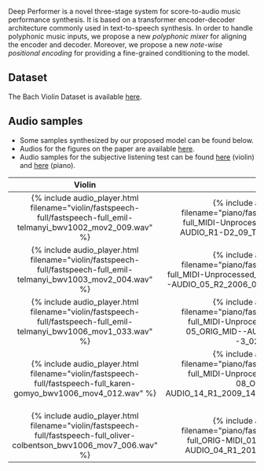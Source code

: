 Deep Performer is a novel three-stage system for score-to-audio music performance synthesis. It is based on a transformer encoder-decoder architecture commonly used in text-to-speech synthesis. In order to handle polyphonic music inputs, we propose a new _polyphonic mixer_ for aligning the encoder and decoder. Moreover, we propose a new _note-wise positional encoding_ for providing a fine-grained conditioning to the model.

## Dataset

The Bach Violin Dataset is available [here](https://salu133445.github.io/bach-violin/).

## Audio samples

- Some samples synthesized by our proposed model can be found below.
- Audios for the figures on the paper are available [here](examples).
- Audio samples for the subjective listening test can be found [here](violin) (violin) and [here](piano) (piano).

| Violin | Piano |
|:-:|:-:|
| {% include audio_player.html filename="violin/fastspeech-full/fastspeech-full_emil-telmanyi_bwv1002_mov2_009.wav" %} | {% include audio_player.html filename="piano/fastspeech-full/fastspeech-full_MIDI-Unprocessed_05_R1_2011_MID--AUDIO_R1-D2_09_Track09_wav_003.wav" %} |
| {% include audio_player.html filename="violin/fastspeech-full/fastspeech-full_emil-telmanyi_bwv1003_mov2_004.wav" %} | {% include audio_player.html filename="piano/fastspeech-full/fastspeech-full_MIDI-Unprocessed_05_R2_2006_01_ORIG_MID--AUDIO_05_R2_2006_01_Track01_wav_146.wav" %} |
| {% include audio_player.html filename="violin/fastspeech-full/fastspeech-full_emil-telmanyi_bwv1006_mov1_033.wav" %} | {% include audio_player.html filename="piano/fastspeech-full/fastspeech-full_MIDI-Unprocessed_06_R2_2008_01-05_ORIG_MID--AUDIO_06_R2_2008_wav--3_025.wav" %} |
| {% include audio_player.html filename="violin/fastspeech-full/fastspeech-full_karen-gomyo_bwv1006_mov4_012.wav" %} | {% include audio_player.html filename="piano/fastspeech-full/fastspeech-full_MIDI-Unprocessed_14_R1_2009_06-08_ORIG_MID--AUDIO_14_R1_2009_14_R1_2009_08_WAV_120.wav" %} |
| {% include audio_player.html filename="violin/fastspeech-full/fastspeech-full_oliver-colbentson_bwv1006_mov7_006.wav" %} | {% include audio_player.html filename="piano/fastspeech-full/fastspeech-full_ORIG-MIDI_01_7_6_13_Group__MID--AUDIO_04_R1_2013_wav--4_035.wav" %} |
